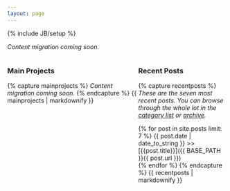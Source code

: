 ```yaml
---
layout: page
---
```

{% include JB/setup %}

*Content migration coming soon.*
<div style="float: left; width: 60%;">
<h3>Main Projects</h3>

{% capture mainprojects %}
*Content migration coming soon.*
{% endcapture %}
{{ mainprojects | markdownify }}
</div>

<div style="float: left; width: 40%;">
<h3>Recent Posts</h3>

{% capture recentposts %}
*These are the seven most recent posts. You can browse through the whole lot in the <a href="{{ BASE_PATH }}categories.html">category list</a> or <a href="{{ BASE_PATH }}archive.html">archive</a>.*

{% for post in site.posts limit: 7 %}
  {{ post.date | date_to_string }} >> [{{post.title}}]({{ BASE_PATH }}{{ post.url }})  
{% endfor %}
{% endcapture %}
{{ recentposts | markdownify }}
</div>